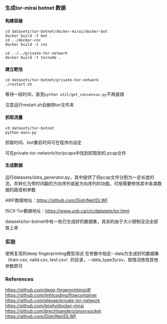 ### 生成tor-mirai botnet 数据

#### 构建容器

```
cd datasets/tor-botnet/docker-mirai/docker-bot
docker build -t bot .
cd ../docker-cnc
docker build -t cnc 

cd ../../private-tor-network
docker build -t tornode .
```

#### 建立靶场
```
cd datasets/tor-botnet/private-tor-network
./restart.sh
```
等待一段时间，直至`python util/get_consensus.py`不再报错

注意运行restart.sh会删除tor文件夹

#### 抓取流量
```
cd datasets/tor-botnet
python main.py
```
抓取时间、bot重启时间可在程序内设定

可在private-tor-network/tor/pcaps中找到抓取到的.pcap文件

#### 生成数据
运行datasets/data_generator.py，其中提供了将pcap文件分割为一定长度的流，并转化为带时间戳的方向序列或是方向序列的功能。可按需要修改其中各类数据的路径和参数

AWF数据地址：https://github.com/DistriNet/DLWF

ISCX-Tor数据地址：https://www.unb.ca/cic/datasets/tor.html

datasets/tor-botnet中有一些已生成好的数据集，其余的由于大小限制没法全部放上来


### 实验
使用复现的deep fingerprinting模型测试
在参数中指定--data为生成好的数据集（train.csv, valid.csv, test.csv）的目录，--data_type为csv，按情况修改其他参数即可


### References
https://github.com/deep-fingerprinting/df
https://github.com/jmhIcoding/flowcontainer
https://github.com/elexae/private-tor-network
https://github.com/lejolly/docker-mirai
https://github.com/brechtsanders/proxysocket
https://github.com/DistriNet/DLWF